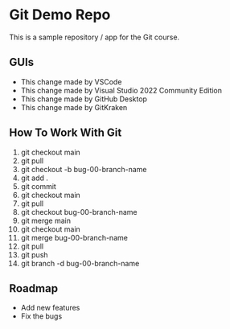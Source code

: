 # Git Demo Repo
This is a sample repository / app for the Git course.

## GUIs
 * This change made by VSCode
 * This change made by Visual Studio 2022 Community Edition
 * This change made by GitHub Desktop
 * This change made by GitKraken

## How To Work With Git
1. git checkout main
2. git pull
3. git checkout -b bug-00-branch-name
4. git add .
5. git commit
6. git checkout main
7. git pull
8. git checkout bug-00-branch-name
9. git merge main
10. git checkout main
11. git merge bug-00-branch-name
12. git pull
13. git push
14. git branch -d bug-00-branch-name

## Roadmap
 * Add new features
 * Fix the bugs
